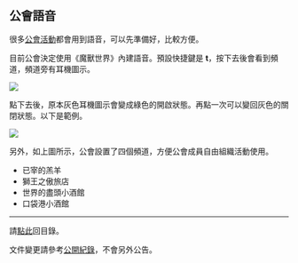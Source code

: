 ## 公會語音

很多[公會活動](https://badbadweather.github.io/activities.html)都會用到語音，可以先準備好，比較方便。

目前公會決定使用《魔獸世界》內建語音。預設快捷鍵是 **t**，按下去後會看到頻道，頻道旁有耳機圖示。

![](https://badbadweather.github.com/voicechat.png)

點下去後，原本灰色耳機圖示會變成綠色的開啟狀態。再點一次可以變回灰色的關閉狀態。以下是範例。

![](https://badbadweather.github.com/voicechat_example.png)

另外，如上圖所示，公會設置了四個頻道，方便公會成員自由組織活動使用。

- 已宰的羔羊
- 獅王之傲旅店
- 世界的盡頭小酒館
- 口袋港小酒館

---

請[點此](https://badbadweather.github.io/)回目錄。

文件變更請參考[公開紀錄](https://github.com/badbadweather/badbadweather.github.io/commits/master/voicechat.md)，不會另外公告。
